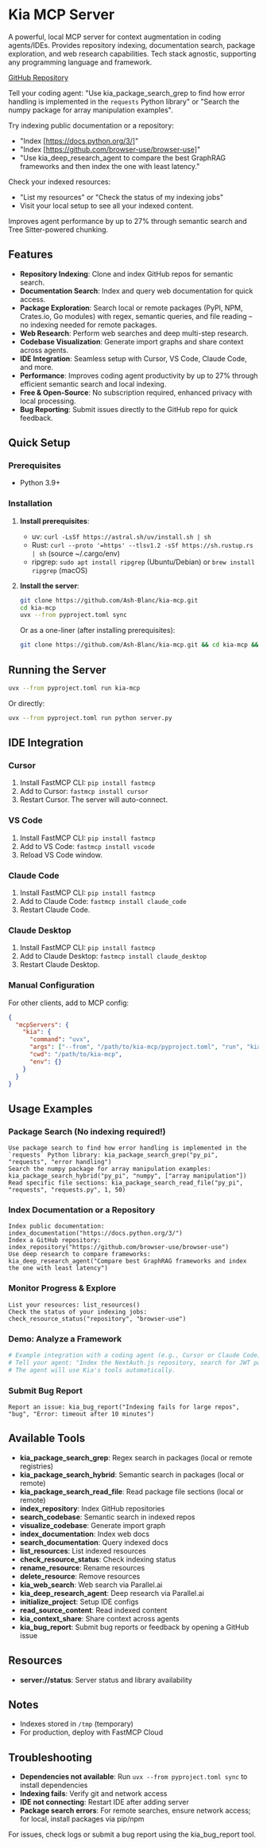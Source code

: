 # Kia MCP Server

A powerful, local MCP server for context augmentation in coding agents/IDEs. Provides repository indexing, documentation search, package exploration, and web research capabilities. Tech stack agnostic, supporting any programming language and framework.

[GitHub Repository](https://github.com/Ash-Blanc/kia-mcp)

Tell your coding agent: "Use kia_package_search_grep to find how error handling is implemented in the `requests` Python library" or "Search the numpy package for array manipulation examples".

Try indexing public documentation or a repository:
- "Index [https://docs.python.org/3/]"
- "Index [https://github.com/browser-use/browser-use]"
- "Use kia_deep_research_agent to compare the best GraphRAG frameworks and then index the one with least latency."

Check your indexed resources:
- "List my resources" or "Check the status of my indexing jobs"
- Visit your local setup to see all your indexed content.

Improves agent performance by up to 27% through semantic search and Tree Sitter-powered chunking.

## Features

- **Repository Indexing**: Clone and index GitHub repos for semantic search.
- **Documentation Search**: Index and query web documentation for quick access.
- **Package Exploration**: Search local or remote packages (PyPI, NPM, Crates.io, Go modules) with regex, semantic queries, and file reading – no indexing needed for remote packages.
- **Web Research**: Perform web searches and deep multi-step research.
- **Codebase Visualization**: Generate import graphs and share context across agents.
- **IDE Integration**: Seamless setup with Cursor, VS Code, Claude Code, and more.
- **Performance**: Improves coding agent productivity by up to 27% through efficient semantic search and local indexing.
- **Free & Open-Source**: No subscription required, enhanced privacy with local processing.
- **Bug Reporting**: Submit issues directly to the GitHub repo for quick feedback.

## Quick Setup

### Prerequisites

- Python 3.9+

### Installation

1. **Install prerequisites**:
    - uv: `curl -LsSf https://astral.sh/uv/install.sh | sh`
    - Rust: `curl --proto '=https' --tlsv1.2 -sSf https://sh.rustup.rs | sh` (source ~/.cargo/env)
    - ripgrep: `sudo apt install ripgrep` (Ubuntu/Debian) or `brew install ripgrep` (macOS)

 2. **Install the server**:
     ```bash
     git clone https://github.com/Ash-Blanc/kia-mcp.git
     cd kia-mcp
     uvx --from pyproject.toml sync
     ```

    Or as a one-liner (after installing prerequisites):
    ```bash
    git clone https://github.com/Ash-Blanc/kia-mcp.git && cd kia-mcp && uvx --from pyproject.toml sync
    ```

## Running the Server

```bash
uvx --from pyproject.toml run kia-mcp
```

Or directly:
```bash
uvx --from pyproject.toml run python server.py
```

## IDE Integration

### Cursor

1. Install FastMCP CLI: `pip install fastmcp`
2. Add to Cursor: `fastmcp install cursor`
3. Restart Cursor. The server will auto-connect.

### VS Code

1. Install FastMCP CLI: `pip install fastmcp`
2. Add to VS Code: `fastmcp install vscode`
3. Reload VS Code window.

### Claude Code

1. Install FastMCP CLI: `pip install fastmcp`
2. Add to Claude Code: `fastmcp install claude_code`
3. Restart Claude Code.

### Claude Desktop

1. Install FastMCP CLI: `pip install fastmcp`
2. Add to Claude Desktop: `fastmcp install claude_desktop`
3. Restart Claude Desktop.

### Manual Configuration

For other clients, add to MCP config:

```json
{
  "mcpServers": {
    "kia": {
      "command": "uvx",
      "args": ["--from", "/path/to/kia-mcp/pyproject.toml", "run", "kia-mcp"],
      "cwd": "/path/to/kia-mcp",
      "env": {}
    }
  }
}
```

## Usage Examples

### Package Search (No indexing required!)
```
Use package search to find how error handling is implemented in the `requests` Python library: kia_package_search_grep("py_pi", "requests", "error handling")
Search the numpy package for array manipulation examples: kia_package_search_hybrid("py_pi", "numpy", ["array manipulation"])
Read specific file sections: kia_package_search_read_file("py_pi", "requests", "requests.py", 1, 50)
```

### Index Documentation or a Repository
```
Index public documentation: index_documentation("https://docs.python.org/3/")
Index a GitHub repository: index_repository("https://github.com/browser-use/browser-use")
Use deep research to compare frameworks: kia_deep_research_agent("Compare best GraphRAG frameworks and index the one with least latency")
```

### Monitor Progress & Explore
```
List your resources: list_resources()
Check the status of your indexing jobs: check_resource_status("repository", "browser-use")
```

### Demo: Analyze a Framework
```python
# Example integration with a coding agent (e.g., Cursor or Claude Code)
# Tell your agent: "Index the NextAuth.js repository, search for JWT patterns, find session docs, and show auth patterns from other repos."
# The agent will use Kia's tools automatically.
```

### Submit Bug Report
```
Report an issue: kia_bug_report("Indexing fails for large repos", "bug", "Error: timeout after 10 minutes")
```

## Available Tools

- **kia_package_search_grep**: Regex search in packages (local or remote registries)
- **kia_package_search_hybrid**: Semantic search in packages (local or remote)
- **kia_package_search_read_file**: Read package file sections (local or remote)
- **index_repository**: Index GitHub repositories
- **search_codebase**: Semantic search in indexed repos
- **visualize_codebase**: Generate import graph
- **index_documentation**: Index web docs
- **search_documentation**: Query indexed docs
- **list_resources**: List indexed resources
- **check_resource_status**: Check indexing status
- **rename_resource**: Rename resources
- **delete_resource**: Remove resources
- **kia_web_search**: Web search via Parallel.ai
- **kia_deep_research_agent**: Deep research via Parallel.ai
- **initialize_project**: Setup IDE configs
- **read_source_content**: Read indexed content
- **kia_context_share**: Share context across agents
- **kia_bug_report**: Submit bug reports or feedback by opening a GitHub issue

## Resources

- **server://status**: Server status and library availability

## Notes

- Indexes stored in `/tmp` (temporary)
- For production, deploy with FastMCP Cloud

## Troubleshooting

- **Dependencies not available**: Run `uvx --from pyproject.toml sync` to install dependencies
- **Indexing fails**: Verify git and network access
- **IDE not connecting**: Restart IDE after adding server
- **Package search errors**: For remote searches, ensure network access; for local, install packages via pip/npm

For issues, check logs or submit a bug report using the kia_bug_report tool.
